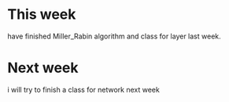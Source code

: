 # This week 

 have finished Miller_Rabin algorithm and class for layer last week. 

# Next week 

i will try to finish a class for network next week